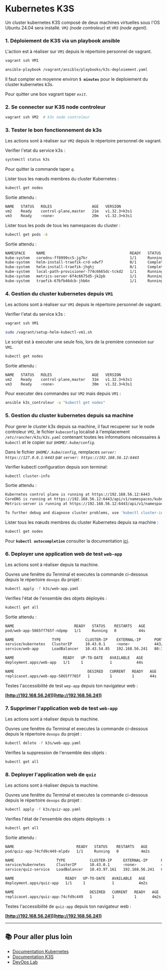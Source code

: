 
# Kubernetes K3S

Un cluster kubernetes K3S composé de deux machines virtuelles sous l'OS Ubuntu 24.04 sera installé. `VM2` *(node controleur)* et `VM3` *(node agent)*.

### 1. Déploiement de K3S via un playbook ansible

L'action est à réaliser sur `VM1` depuis le répertoire personnel de vagrant.

```bash
vagrant ssh VM1
```

```bash
ansible-playbook /vagrant/ansible/playbooks/k3s-deploiement.yaml
```

Il faut compter en moyenne environ **`5 minutes`** pour le deploiement du cluster kubernetes k3s.

Pour quitter une box vagrant taper *`exit`*.

### 2. Se connecter sur K3S node controleur

```bash
vagrant ssh VM2  # k3s node controleur
```

### 3. Tester le bon fonctionnement de k3s 

Les actions sont à réaliser sur `VM2` depuis le répertoire personnel de vagrant.

Verifier l'etat du service k3s :

```bash
systemctl status k3s
```

Pour quitter la commande taper *`q`*.

Lister tous les nœuds membres du cluster Kubernetes :

```bash
kubectl get nodes
```

Sortie attendu : 

```bash
NAME   STATUS   ROLES                  AGE   VERSION
vm2    Ready    control-plane,master   21m   v1.32.3+k3s1
vm3    Ready    <none>                 20m   v1.32.3+k3s1
```

Lister tous les pods de tous les namespaces du cluster :

```bash
kubectl get pods -A
```

Sortie attendu : 

```bash
NAMESPACE     NAME                                      READY   STATUS      RESTARTS   AGE
kube-system   coredns-ff8999cc5-jg7kr                   1/1     Running     0          22m
kube-system   helm-install-traefik-crd-xdwf7            0/1     Completed   0          22m
kube-system   helm-install-traefik-jhghj                0/1     Completed   2          22m
kube-system   local-path-provisioner-774c6665dc-tckd2   1/1     Running     0          22m
kube-system   metrics-server-6f4c6675d5-jk2pb           1/1     Running     0          22m
kube-system   traefik-67bfb46dcb-jhb6n                  1/1     Running     0          21m
```

### 4. Gestion du cluster kubernetes depuis `VM1`

Les actions sont à réaliser sur `VM1` depuis le répertoire personnel de vagrant.

Verifier l'etat du service k3s :

```bash
vagrant ssh VM1
```

```bash
sudo /vagrant/setup-helm-kubectl-vm1.sh
```
Le script est à executer une seule fois, lors de la première connexion sur `VM1`.

```bash
kubectl get nodes
```

Sortie attendu : 

```bash
NAME   STATUS   ROLES                  AGE   VERSION
vm2    Ready    control-plane,master   31m   v1.32.3+k3s1
vm3    Ready    <none>                 30m   v1.32.3+k3s1
```

Pour executer des commandes sur `VM2` mais depuis `VM1` : 

```bash
ansible k3s_controleur -a "kubectl get nodes"
```

### 5. Gestion du cluster kubernetes depuis sa machine 

Pour gerer le cluster k3s depuis sa machine, il faut recuperer sur le node controleur `VM2`, le fichier `kubeconfig` localisé à l'emplacement *`/etc/rancher/k3s/k3s.yaml`* contenant toutes les informations nécessaires à `kubectl` et le copier sur *`$HOME/.kube/config`*.

Dans le fichier *`$HOME/.kube/config`*, remplaces *`server: https://127.0.0.1:6443`* par *`server: https://192.168.56.12:6443`*


Verifier kubectl configuration depuis son terminal:

```bash
kubectl cluster-info
```

Sortie attendu : 

```bash
Kubernetes control plane is running at https://192.168.56.12:6443
CoreDNS is running at https://192.168.56.12:6443/api/v1/namespaces/kube-system/services/kube-dns:dns/proxy
Metrics-server is running at https://192.168.56.12:6443/api/v1/namespaces/kube-system/services/https:metrics-server:https/proxy

To further debug and diagnose cluster problems, use 'kubectl cluster-info dump'.

```


Lister tous les nœuds membres du cluster Kubernetes depuis sa machine :

```bash
kubectl get nodes
```

Pour **`kubectl autocompletion`** consulter la documentation [ici](https://kubernetes.io/docs/reference/kubectl/quick-reference/#kubectl-autocomplete).


### 6. Deployer une application web de test `web-app`

Les actions sont à réaliser depuis ta machine.

Ouvres une fenêtre du Terminal et executes la commande ci-dessous depuis le répertoire `devops` du projet :

```bash
kubectl apply -f k3s/web-app.yaml
```

Verifies l'état de l'ensemble des objets déployés :

```bash
kubectl get all
```

Sortie attendu : 

```bash
NAME                           READY   STATUS    RESTARTS   AGE
pod/web-app-5865ff765f-ndpmp   1/1     Running   0          44s

NAME                 TYPE           CLUSTER-IP    EXTERNAL-IP      PORT(S)        AGE
service/kubernetes   ClusterIP      10.43.0.1     <none>           443/TCP        69m
service/web-app      LoadBalancer   10.43.54.85   192.168.56.241   80:32739/TCP   44s

NAME                      READY   UP-TO-DATE   AVAILABLE   AGE
deployment.apps/web-app   1/1     1            1           44s

NAME                                 DESIRED   CURRENT   READY   AGE
replicaset.apps/web-app-5865ff765f   1         1         1       44s

```

Testes l'accessibilité de test `wep-app` depuis ton navigateur web :

**[http://192.168.56.241](http://192.168.56.241)**

### 7. Supprimer l'application web de test `web-app`

Les actions sont à réaliser depuis ta machine.

Ouvres une fenêtre du Terminal et executes la commande ci-dessous depuis le répertoire `devops` du projet :

```bash
kubectl delete -f k3s/web-app.yaml
```

Verifies la suppression de l'ensemble des objets :

```bash
kubectl get all
```

### 8. Deployer l'application web de `quiz`

Les actions sont à réaliser depuis ta machine.

Ouvres une fenêtre du Terminal et executes la commande ci-dessous depuis le répertoire `devops` du projet :

```bash
kubectl apply -f k3s/quiz-app.yaml
```

Verifies l'état de l'ensemble des objets déployés :
s
```bash
kubectl get all
```

Sortie attendu : 

```bash
NAME                            READY   STATUS    RESTARTS   AGE
pod/quiz-app-74cfd9c449-mlpdv   1/1     Running   0          4m2s

NAME                   TYPE           CLUSTER-IP     EXTERNAL-IP      PORT(S)        AGE
service/kubernetes     ClusterIP      10.43.0.1      <none>           443/TCP        12d
service/quiz-service   LoadBalancer   10.43.97.161   192.168.56.241   80:32364/TCP   4m2s

NAME                       READY   UP-TO-DATE   AVAILABLE   AGE
deployment.apps/quiz-app   1/1     1            1           4m2s

NAME                                  DESIRED   CURRENT   READY   AGE
replicaset.apps/quiz-app-74cfd9c449   1         1         1       4m2s

```

Testes l'accessibilité de `quiz-app` depuis ton navigateur web :

**[http://192.168.56.241](http://192.168.56.241)**

---

## 📚 Pour aller plus loin

- [Documentation Kubernetes](https://www.docker.com/)
- [Documentation K3S](https://k3s.io/)
- [DevOps Lab](../README.md)


